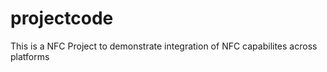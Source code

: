projectcode
===========
This is a NFC Project to demonstrate integration of NFC capabilites across platforms 
